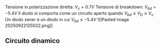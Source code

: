 Tensione in polarizzazione diretta: $V_\gamma=0.7V$
Tensione di breakdown: $V_{bd}=-5.4V$
Il diodo si comporta come un circuito aperto quando $V_{bd}\leq V_D\leq V_\gamma$
Un diodo zener è un diodo in cui $V_{bd} \leq -5.4V$
![[Pasted image 20250922125022.png]]

## Circuito dinamico
